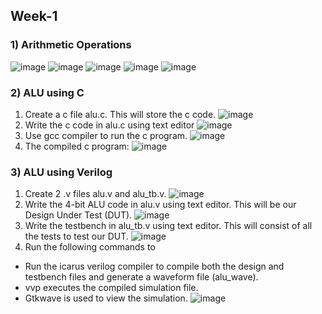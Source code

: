 ## Week-1
### 1) Arithmetic Operations
![image](https://github.com/VamsiKaparthi/riscv-hdp/assets/89274263/8b6ae70f-287e-41ad-9929-2addf2c37197)
![image](https://github.com/VamsiKaparthi/riscv-hdp/assets/89274263/008c3115-e1d4-455d-b084-1047b713fdcb)
![image](https://github.com/VamsiKaparthi/riscv-hdp/assets/89274263/6ecb3826-9040-424d-be1f-1f49356f1783)
![image](https://github.com/VamsiKaparthi/riscv-hdp/assets/89274263/3eed32ff-7ec8-4960-a408-4e9cc3684133)
![image](https://github.com/VamsiKaparthi/riscv-hdp/assets/89274263/d5102ddc-4c0e-4edd-89ed-e5983e3a464b)

### 2) ALU using C
1. Create a c file alu.c. This will store the c code.
![image](https://github.com/VamsiKaparthi/riscv-hdp/assets/89274263/12fa9ef5-f437-4c57-b81d-0ea0374ccd16)
2. Write the c code in alu.c using text editor
![image](https://github.com/VamsiKaparthi/riscv-hdp/assets/89274263/52c24341-41d3-44a2-ac4c-461fc2376b84)
3. Use gcc compiler to run the c program.
![image](https://github.com/VamsiKaparthi/riscv-hdp/assets/89274263/db842d78-4d90-42f8-a792-0e305e7d1193)
4. The compiled c program: 
![image](https://github.com/VamsiKaparthi/riscv-hdp/assets/89274263/1a7929b9-a326-4068-b1cf-d89feb58b622)

### 3) ALU using Verilog
1. Create 2 .v files alu.v and alu_tb.v.
![image](https://github.com/VamsiKaparthi/riscv-hdp/assets/89274263/1fac64b0-d274-46a6-8c60-881c5d7c3b8c)
2. Write the 4-bit ALU code in alu.v using text editor. This will be our Design Under Test (DUT).
![image](https://github.com/VamsiKaparthi/riscv-hdp/assets/89274263/7675c1af-6d8c-4c24-8cc4-29886e61e63f)
3. Write the testbench in alu_tb.v using text editor. This will consist of all the tests to test our DUT.
![image](https://github.com/VamsiKaparthi/riscv-hdp/assets/89274263/1b78735d-d45e-4b68-94ec-424dbf34c5ee)
4. Run the following commands to
  - Run the icarus verilog compiler to compile both the design and testbench files and generate a waveform file (alu_wave).
  - vvp executes the compiled simulation file.
  - Gtkwave is used to view the simulation.
![image](https://github.com/VamsiKaparthi/riscv-hdp/assets/89274263/4033ddd8-9850-44f8-80e6-43c88d9b07c1)








